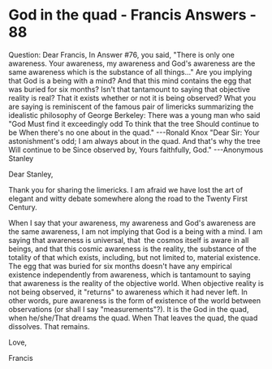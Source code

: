 # God in the quad - Francis Answers - 88

Question: Dear Francis, In Answer #76, you said, &quot;There is only one awareness. Your awareness, my awareness and God's awareness are the same awareness which is the substance of all things...&quot; Are you implying that God is a being with a mind? And that this mind contains the egg that was buried for six months? Isn't that tantamount to saying that objective reality is real? That it exists whether or not it is being observed? What you are saying is reminiscent of the famous pair of limericks summarizing the idealistic philosophy of George Berkeley: There was a young man who said &quot;God Must find it exceedingly odd To think that the tree Should continue to be When there's no one about in the quad.&quot; ---Ronald Knox &quot;Dear Sir: Your astonishment's odd; I am always about in the quad. And that's why the tree Will continue to be Since observed by, Yours faithfully, God.&quot; ---Anonymous Stanley

Dear Stanley,

Thank you for sharing the limericks. I am afraid we have lost the art of elegant and witty debate somewhere along the road to the Twenty First Century.&nbsp;

When I say that your awareness, my awareness and God's awareness are the same awareness, I am not implying that God is a being with a mind. I am saying that awareness is universal, that&nbsp; the cosmos itself is aware in all beings, and that this cosmic awareness is the reality, the substance of the totality of that which exists, including, but not limited to, material existence.&nbsp; The egg that was buried for six months doesn't have any empirical existence independently from awareness, which is tantamount to saying that awareness is the reality of the objective world. When objective reality is not being observed, it &quot;returns&quot; to awareness which it had never left. In other words, pure awareness is the form of existence of the world between observations (or shall I say &quot;measurements&quot;?). It is the God in the quad, when he/she/That dreams the quad. When That leaves the quad, the quad dissolves. That remains.

Love,

Francis




  








